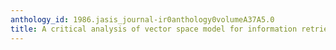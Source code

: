 ```yaml
---
anthology_id: 1986.jasis_journal-ir0anthology0volumeA37A5.0
title: A critical analysis of vector space model for information retrieval
---
```

